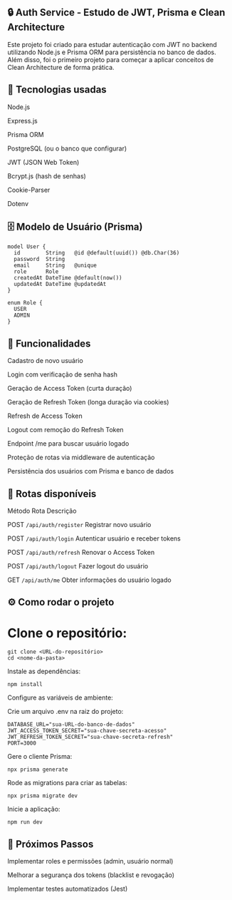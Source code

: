 ## 🔒 Auth Service - Estudo de JWT, Prisma e Clean Architecture

Este projeto foi criado para estudar autenticação com JWT no backend utilizando Node.js e Prisma ORM para persistência no banco de dados.
Além disso, foi o primeiro projeto para começar a aplicar conceitos de Clean Architecture de forma prática.

## 🚀 Tecnologias usadas
Node.js

Express.js

Prisma ORM

PostgreSQL (ou o banco que configurar)

JWT (JSON Web Token)

Bcrypt.js (hash de senhas)

Cookie-Parser

Dotenv

## 🗄️ Modelo de Usuário (Prisma)
```prisma
model User {
  id        String   @id @default(uuid()) @db.Char(36)
  password  String
  email     String   @unique
  role      Role
  createdAt DateTime @default(now())
  updatedAt DateTime @updatedAt
}

enum Role {
  USER
  ADMIN
}
```

## 📑 Funcionalidades

Cadastro de novo usuário

Login com verificação de senha hash

Geração de Access Token (curta duração)

Geração de Refresh Token (longa duração via cookies)

Refresh de Access Token

Logout com remoção do Refresh Token

Endpoint /me para buscar usuário logado

Proteção de rotas via middleware de autenticação

Persistência dos usuários com Prisma e banco de dados


## 🧪 Rotas disponíveis

Método	Rota	Descrição

POST	`/api/auth/register`	Registrar novo usuário

POST	`/api/auth/login` 	Autenticar usuário e receber tokens

POST	`/api/auth/refresh`	Renovar o Access Token

POST	`/api/auth/logout`	Fazer logout do usuário

GET	`/api/auth/me`	Obter informações do usuário logado


## ⚙️ Como rodar o projeto
# Clone o repositório:

```
git clone <URL-do-repositório>
cd <nome-da-pasta>
```

Instale as dependências:

```
npm install
```

Configure as variáveis de ambiente:

Crie um arquivo .env na raiz do projeto:

```
DATABASE_URL="sua-URL-do-banco-de-dados"
JWT_ACCESS_TOKEN_SECRET="sua-chave-secreta-acesso"
JWT_REFRESH_TOKEN_SECRET="sua-chave-secreta-refresh"
PORT=3000
```

Gere o cliente Prisma:

```
npx prisma generate
```

Rode as migrations para criar as tabelas:

```
npx prisma migrate dev
```

Inicie a aplicação:

```
npm run dev
```


## 🚀 Próximos Passos

Implementar roles e permissões (admin, usuário normal)

Melhorar a segurança dos tokens (blacklist e revogação)

Implementar testes automatizados (Jest)
